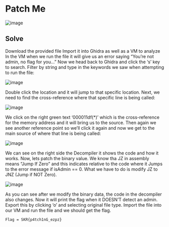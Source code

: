 # Patch Me 
![image](https://github.com/user-attachments/assets/5bb8f41a-7a36-4ba6-b993-c572525b6645)

## Solve
Download the provided file 
Import it into Ghidra as well as a VM to analyze 
In the VM when we run the file it will give us an error saying “You’re not admin, no flag for you...” 
Now we head back to Ghidra and click the ‘s’ key to search. Filter by string and type in the keywords we saw when attempting to run the file: 

![image](https://github.com/user-attachments/assets/137eb718-bb38-4c91-9179-05f8da26454d)

Double click the location and it will jump to that specific location. Next, we need to find the cross-reference where that specific line is being called: 

![image](https://github.com/user-attachments/assets/b8c3a938-6685-43af-906a-01bd8d99705e)

We click on the right green text ‘000011df(*)’ which is the cross-reference for the memory address and it will bring us to the source. 
Then again we see another reference point so we’ll click it again and now we get to the main source of where that line is being called: 

![image](https://github.com/user-attachments/assets/a16a048b-7d33-4a09-9c6e-9d9c179bc5ba)

We can see on the right side the Decompiler it shows the code and how it works. Now, lets patch the binary value. 
We know tha JZ in assembly means “Jump If Zero” and this indicates relative to the code where it Jumps to the error message if isAdmin == 0. What we have to do is modify JZ to JNZ (Jump if NOT Zero). 

![image](https://github.com/user-attachments/assets/5230f990-aebb-4721-b94f-cf7d7867b0f9)

As you can see after we modify the binary data, the code in the decompiler also changes. Now it will print the flag when it DOESN’T detect an admin. 
Export this by clicking ‘o’ and selecting original file type. Import the file into our VM and run the file and we should get the flag. 
```
Flag = SKR{p4tch1nG_ezpz}
```

